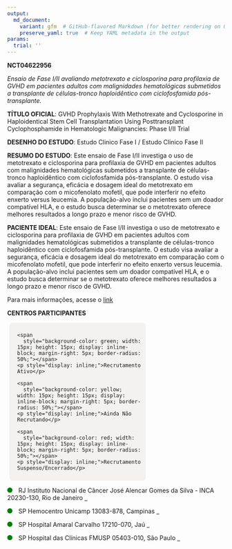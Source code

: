 ```yaml
---
output: 
  md_document:
    variant: gfm  # GitHub-flavored Markdown (for better rendering on GitHub)
    preserve_yaml: true  # Keep YAML metadata in the output
params:
  trial: ''
---
```


**NCT04622956**

*Ensaio de Fase I/II avaliando metotrexato e ciclosporina para
profilaxia de GVHD em pacientes adultos com malignidades hematológicas
submetidos a transplante de células-tronco haploidêntico com
ciclofosfamida pós-transplante.*

**TÍTULO OFICIAL**: GVHD Prophylaxis With Methotrexate and Cyclosporine
in Haploidentical Stem Cell Transplantation Using Posttransplant
Cyclophosphamide in Hematologic Malignancies: Phase I/II Trial

**DESENHO DO ESTUDO**: Estudo Clinico Fase I / Estudo Clinico Fase II

**RESUMO DO ESTUDO**: Este ensaio de Fase I/II investiga o uso de
metotrexato e ciclosporina para profilaxia de GVHD em pacientes adultos
com malignidades hematológicas submetidos a transplante de
células-tronco haploidêntico com ciclofosfamida pós-transplante. O
estudo visa avaliar a segurança, eficácia e dosagem ideal do metotrexato
em comparação com o micofenolato mofetil, que pode interferir no efeito
enxerto versus leucemia. A população-alvo inclui pacientes sem um doador
compatível HLA, e o estudo busca determinar se o metotrexato oferece
melhores resultados a longo prazo e menor risco de GVHD.

**PACIENTE IDEAL**: Este ensaio de Fase I/II investiga o uso de
metotrexato e ciclosporina para profilaxia de GVHD em pacientes adultos
com malignidades hematológicas submetidos a transplante de
células-tronco haploidêntico com ciclofosfamida pós-transplante. O
estudo visa avaliar a segurança, eficácia e dosagem ideal do metotrexato
em comparação com o micofenolato mofetil, que pode interferir no efeito
enxerto versus leucemia. A população-alvo inclui pacientes sem um doador
compatível HLA, e o estudo busca determinar se o metotrexato oferece
melhores resultados a longo prazo e menor risco de GVHD.

Para mais informações, acesse o
[link](https://clinicaltrials.gov/ct2/show/NCT04622956)

**CENTROS PARTICIPANTES**

<div style="margin-bottom: 8px; margin-left: 5px; padding: 8px; max-width: 300px; background-color: #f3f2f1; border-radius: 8px;">

<div style="margin-left: 10px;">

    <span 
      style="background-color: green; width: 15px; height: 15px; display: inline-block; margin-right: 5px; border-radius: 50%;"></span>
    <p style="display: inline;">Recrutamento Ativo</p>

</div>

<div style="margin-left: 10px;">

    <span 
      style="background-color: yellow; width: 15px; height: 15px; display: inline-block; margin-right: 5px; border-radius: 50%;"></span>
    <p style="display: inline;">Ainda Não Recrutando</p>

</div>

<div style="margin-left: 10px;">

    <span 
      style="background-color: red; width: 15px; height: 15px; display: inline-block; margin-right: 5px; border-radius: 50%;"></span>
    <p style="display: inline;">Recrutamento Suspenso/Encerrado</p>

</div>

</div>

<span style="display: inline-block; width: 12px; height: 12px; border-radius: 50%; margin-right: 10px; padding-bottom: 0px; background-color: green;"></span>
RJ Instituto Nacional de Câncer José Alencar Gomes da Silva - INCA
20230-130, Rio de Janeiro
<span style="color: #2E4A7F; text-decoration: none; font-weight: 500; font-size: 0.8">[REPORTAR
ERRO](https://flazar.shinyapps.io/formsapp?study_nct_id=NCT04622956&location_id=INSTITUTONACIONALDECANCERJOSEALENCARGOMESDASILVAINCARIODEJANEIRORJBRAZIL&location_full_name=Instituto%20Nacional%20de%20C%C3%A2ncer%20Jos%C3%A9%20Alencar%20Gomes%20da%20Silva%20-%20INCA%2C%2020230-130%2C%20Rio%20de%20Janeiro&form_type=Reportar%20Erro)</span>

<span style="display: inline-block; width: 12px; height: 12px; border-radius: 50%; margin-right: 10px; padding-bottom: 0px; background-color: green;"></span>
SP Hemocentro Unicamp 13083-878, Campinas
<span style="color: #2E4A7F; text-decoration: none; font-weight: 500; font-size: 0.8">[REPORTAR
ERRO](https://flazar.shinyapps.io/formsapp?study_nct_id=NCT04622956&location_id=CENTRODEHEMATOLOGIAEHEMOTERAPIAHEMOCENTROCAMPINASSAOPAULOBRAZIL&location_full_name=Hemocentro%20Unicamp%2C%2013083-878%2C%20Campinas&form_type=Reportar%20Erro)</span>

<span style="display: inline-block; width: 12px; height: 12px; border-radius: 50%; margin-right: 10px; padding-bottom: 0px; background-color: green;"></span>
SP Hospital Amaral Carvalho 17210-070, Jaú
<span style="color: #2E4A7F; text-decoration: none; font-weight: 500; font-size: 0.8">[REPORTAR
ERRO](https://flazar.shinyapps.io/formsapp?study_nct_id=NCT04622956&location_id=HOSPITALAMARALCARVALHOFUNDACAODRAMARALCARVALHOJAUSAOPAULOBRAZIL&location_full_name=Hospital%20Amaral%20Carvalho%2C%2017210-070%2C%20Ja%C3%BA&form_type=Reportar%20Erro)</span>

<span style="display: inline-block; width: 12px; height: 12px; border-radius: 50%; margin-right: 10px; padding-bottom: 0px; background-color: green;"></span>
SP Hospital das Clínicas FMUSP 05403-010, São Paulo
<span style="color: #2E4A7F; text-decoration: none; font-weight: 500; font-size: 0.8">[REPORTAR
ERRO](https://flazar.shinyapps.io/formsapp?study_nct_id=NCT04622956&location_id=HOSPITALDASCLINICASDAUNIVERSIDADEDESAOPAULOSAOPAULO05403000BRAZIL&location_full_name=Hospital%20das%20Cl%C3%ADnicas%20FMUSP%2C%2005403-010%2C%20S%C3%A3o%20Paulo&form_type=Reportar%20Erro)</span>
